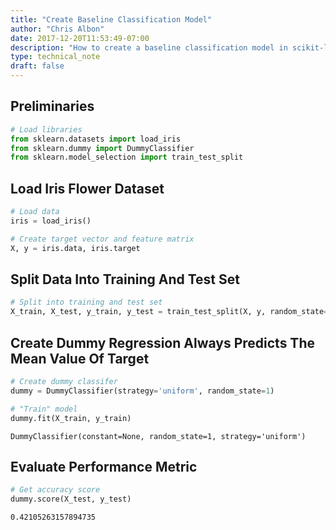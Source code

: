 ```yaml
---
title: "Create Baseline Classification Model"
author: "Chris Albon"
date: 2017-12-20T11:53:49-07:00
description: "How to create a baseline classification model in scikit-learn for machine learning in Python."
type: technical_note
draft: false
---
```

## Preliminaries


```python
# Load libraries
from sklearn.datasets import load_iris
from sklearn.dummy import DummyClassifier
from sklearn.model_selection import train_test_split
```

## Load Iris Flower Dataset


```python
# Load data
iris = load_iris()

# Create target vector and feature matrix
X, y = iris.data, iris.target
```

## Split Data Into Training And Test Set


```python
# Split into training and test set
X_train, X_test, y_train, y_test = train_test_split(X, y, random_state=0)
```

## Create Dummy Regression Always Predicts The Mean Value Of Target


```python
# Create dummy classifer
dummy = DummyClassifier(strategy='uniform', random_state=1)

# "Train" model
dummy.fit(X_train, y_train)
```




    DummyClassifier(constant=None, random_state=1, strategy='uniform')



## Evaluate Performance Metric


```python
# Get accuracy score
dummy.score(X_test, y_test)  
```




    0.42105263157894735


